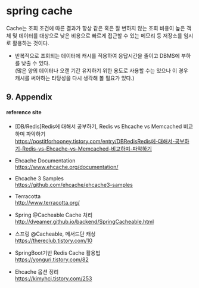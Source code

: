 # spring cache

Cache는 조회 조건에 따른 결과가 항상 같은 혹은 잘 변하지 않는 조회 비용이 높은 객체 및 데이터를 대상으로 낮은 비용으로 빠르게 접근할 수 있는 메모리 등 저장소를 임시로 활용하는 것이다.
- 반복적으로 조회되는 데이터에 캐시를 적용하여 응답시간을 줄이고 DBMS에 부하를 낮출 수 있다.  
  (많은 양의 데이터나 오랜 기간 유지하기 위한 용도로 사용할 수는 있으나 이 경우 캐시를 써야하는 타당성을 다시 생각해 볼 필요가 있다.)


## 9. Appendix

#### reference site

+ [DB/Redis]Redis에 대해서 공부하기, Redis vs Ehcache vs Memcached 비교하며 파악하기  
https://postitforhooney.tistory.com/entry/DBRedisRedis에-대해서-공부하기-Redis-vs-Ehcache-vs-Memcached-비교하며-파악하기

* Ehcache Documentation  
https://www.ehcache.org/documentation/

* Ehcache 3 Samples  
https://github.com/ehcache/ehcache3-samples

* Terracotta  
http://www.terracotta.org/

+ Spring @Cacheable Cache 처리  
http://dveamer.github.io/backend/SpringCacheable.html

+ 스프링 @Cacheable, 메서드단 캐싱  
https://thereclub.tistory.com/10

+ SpringBoot기반 Redis Cache 활용법  
https://yonguri.tistory.com/82

+ Ehcache 옵션 정리  
https://kimyhcj.tistory.com/253


